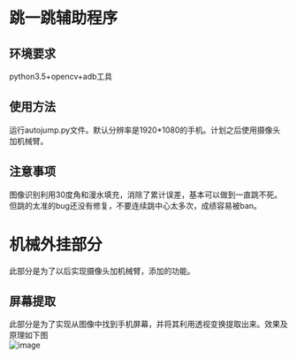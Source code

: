 # 跳一跳辅助程序<bl>
## 环境要求<br>
python3.5+opencv+adb工具
## 使用方法<br>
运行autojump.py文件。默认分辨率是1920*1080的手机。计划之后使用摄像头加机械臂。
## 注意事项<br>
图像识别利用30度角和漫水填充，消除了累计误差，基本可以做到一直跳不死。<br>
但跳的太准的bug还没有修复，不要连续跳中心太多次，成绩容易被ban。

# 机械外挂部分<br>
此部分是为了以后实现摄像头加机械臂，添加的功能。
## 屏幕提取<br>
此部分是为了实现从图像中找到手机屏幕，并将其利用透视变换提取出来。效果及原理如下图<br>
![image](https://raw.githubusercontent.com/wyf0912/PlayOwnGame-with-DQN/master/github_src/屏幕提取示意.png)

